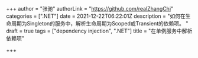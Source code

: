 +++
author = "张驰"
authorLink = "https://github.com/realZhangChi"
categories = [".NET"]
date = 2021-12-22T06:22:01Z
description = "如何在生命周期为Singleton的服务中，解析生命周期为Scoped或Transient的依赖项。 "
draft = true
tags = ["dependency injection", ".NET"]
title = "在单例服务中解析依赖项"

+++
